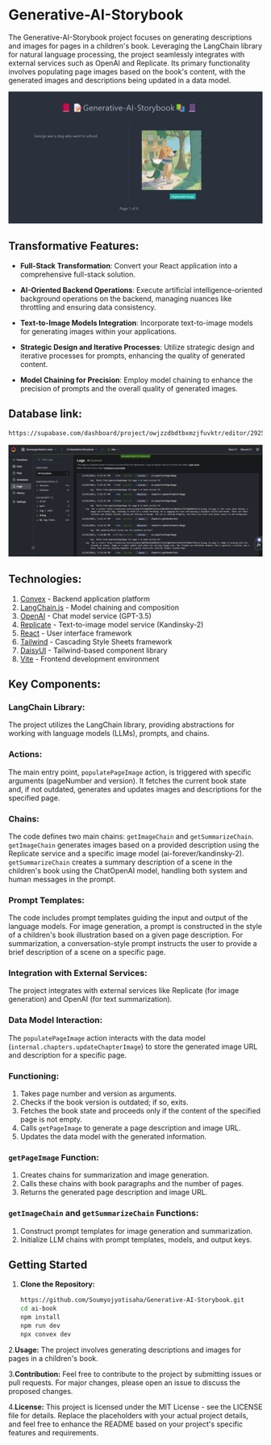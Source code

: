 # Generative-AI-Storybook

The Generative-AI-Storybook project focuses on generating descriptions and images for pages in a children's book. Leveraging the LangChain library for natural language processing, the project seamlessly integrates with external services such as OpenAI and Replicate. Its primary functionality involves populating page images based on the book's content, with the generated images and descriptions being updated in a data model.

![Image](https://github.com/Soumyojyotisaha/Generative-AI-Storybook/blob/main/Screenshot%202023-12-26%20173557.png)

## Transformative Features:

- **Full-Stack Transformation**: Convert your React application into a comprehensive full-stack solution.

- **AI-Oriented Backend Operations**: Execute artificial intelligence-oriented background operations on the backend, managing nuances like throttling and ensuring data consistency.

- **Text-to-Image Models Integration**: Incorporate text-to-image models for generating images within your applications.

- **Strategic Design and Iterative Processes**: Utilize strategic design and iterative processes for prompts, enhancing the quality of generated content.

- **Model Chaining for Precision**: Employ model chaining to enhance the precision of prompts and the overall quality of generated images.

## Database link:
```bash
https://supabase.com/dashboard/project/owjzzdbdtbxmzjfuvktr/editor/29257](https://dashboard.convex.dev/t/soumyojyotisaha/ai-generative-storybook/outgoing-peacock-788/data?table=chapters)
```
![Image](https://github.com/Soumyojyotisaha/Generative-AI-Storybook/blob/main/Screenshot%202023-12-26%20182146.png)

## Technologies:

1. [Convex](https://convex.dev) - Backend application platform
2. [LangChain.js](https://github.com/hwchase17/langchainjs) - Model chaining and composition
3. [OpenAI](https://platform.openai.com) - Chat model service (GPT-3.5)
4. [Replicate](https://replicate.com) - Text-to-image model service (Kandinsky-2)
5. [React](https://react.dev/) - User interface framework
6. [Tailwind](https://tailwindcss.com/) - Cascading Style Sheets framework
7. [DaisyUI](https://daisyui.com/) - Tailwind-based component library
8. [Vite](https://vitejs.dev/) - Frontend development environment

## Key Components:

### LangChain Library:

The project utilizes the LangChain library, providing abstractions for working with language models (LLMs), prompts, and chains.

### Actions:

The main entry point, `populatePageImage` action, is triggered with specific arguments (pageNumber and version). It fetches the current book state and, if not outdated, generates and updates images and descriptions for the specified page.

### Chains:

The code defines two main chains: `getImageChain` and `getSummarizeChain`. `getImageChain` generates images based on a provided description using the Replicate service and a specific image model (ai-forever/kandinsky-2). `getSummarizeChain` creates a summary description of a scene in the children's book using the ChatOpenAI model, handling both system and human messages in the prompt.

### Prompt Templates:

The code includes prompt templates guiding the input and output of the language models. For image generation, a prompt is constructed in the style of a children's book illustration based on a given page description. For summarization, a conversation-style prompt instructs the user to provide a brief description of a scene on a specific page.

### Integration with External Services:

The project integrates with external services like Replicate (for image generation) and OpenAI (for text summarization).

### Data Model Interaction:

The `populatePageImage` action interacts with the data model (`internal.chapters.updateChapterImage`) to store the generated image URL and description for a specific page.

### Functioning:

1. Takes page number and version as arguments.
2. Checks if the book version is outdated; if so, exits.
3. Fetches the book state and proceeds only if the content of the specified page is not empty.
4. Calls `getPageImage` to generate a page description and image URL.
5. Updates the data model with the generated information.

### `getPageImage` Function:

1. Creates chains for summarization and image generation.
2. Calls these chains with book paragraphs and the number of pages.
3. Returns the generated page description and image URL.

### `getImageChain` and `getSummarizeChain` Functions:

1. Construct prompt templates for image generation and summarization.
2. Initialize LLM chains with prompt templates, models, and output keys.

## Getting Started

1. **Clone the Repository:**
   ```bash
   https://github.com/Soumyojyotisaha/Generative-AI-Storybook.git
   cd ai-book
   npm install
   npm run dev
   npx convex dev

2.**Usage:**
The project involves generating descriptions and images for pages in a children's book.

3.**Contribution:**
Feel free to contribute to the project by submitting issues or pull requests. For major changes, please open an issue to discuss the proposed changes.

4.**License:**
This project is licensed under the MIT License - see the LICENSE file for details.
Replace the placeholders with your actual project details, and feel free to enhance the README based on your project's specific features and requirements.


